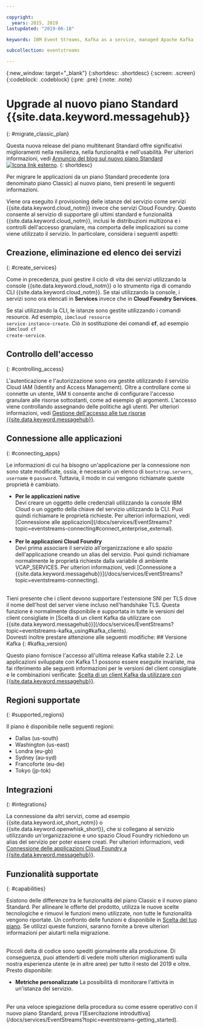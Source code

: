 ```yaml
---

copyright:
  years: 2015, 2019
lastupdated: "2019-06-18"

keywords: IBM Event Streams, Kafka as a service, managed Apache Kafka

subcollection: eventstreams

---
```


{:new_window: target="_blank"}
{:shortdesc: .shortdesc}
{:screen: .screen}
{:codeblock: .codeblock}
{:pre: .pre}
{:note: .note}

# Upgrade al nuovo piano Standard {{site.data.keyword.messagehub}} 
{: #migrate_classic_plan}

Questa nuova release del piano multitenant Standard offre significativi miglioramenti nella resilienza, nella funzionalità e nell'usabilità. Per ulteriori informazioni, vedi [Annuncio del blog sul nuovo piano Standard ![Icona link esterno](../../icons/launch-glyph.svg "Icona link esterno")](https://www.ibm.com/cloud/blog/announcements/ibm-event-streams-releases-a-new-and-enhanced-standard-plan). 
{: shortdesc}

Per migrare le applicazioni da un piano Standard precedente (ora denominato piano Classic) al nuovo piano, tieni presenti le seguenti informazioni.

Viene ora eseguito il provisioning delle istanze del servizio come servizi {{site.data.keyword.cloud_notm}} invece che servizi Cloud Foundry. Questo consente al servizio di supportare gli ultimi standard e funzionalità {{site.data.keyword.cloud_notm}}, inclusi le distribuzioni multizona e i controlli dell'accesso granulare, ma comporta delle implicazioni su come viene utilizzato il servizio. In particolare, considera i seguenti aspetti:

## Creazione, eliminazione ed elenco dei servizi 
{: #create_services}

Come in precedenza, puoi gestire il ciclo di vita dei servizi utilizzando la console {{site.data.keyword.cloud_notm}} o lo strumento riga di comando CLI {{site.data.keyword.cloud_notm}}. Se stai utilizzando la console, i servizi sono ora elencati in **Services** invece che in **Cloud Foundry Services**. 

Se stai utilizzando la CLI, le istanze sono gestite utilizzando i comandi resource. Ad esempio, <code>ibmcloud resource service-instance-create</code>. Ciò in sostituzione dei comandi **cf**, ad esempio <code>ibmcloud cf create-service</code>.

## Controllo dell'accesso
{: #controlling_access}

L'autenticazione e l'autorizzazione sono ora gestite utilizzando il servizio Cloud IAM (Identity and Access Management). Oltre a controllare come si connette un utente, IAM ti consente anche di configurare l'accesso granulare alle risorse sottostanti, come ad esempio gli argomenti. L'accesso viene controllando assegnando delle politiche agli utenti. Per ulteriori informazioni, vedi
[Gestione dell'accesso alle tue risorse {{site.data.keyword.messagehub}}](/docs/services/EventStreams?topic=eventstreams-security).

## Connessione alle applicazioni
{: #connecting_apps}

Le informazioni di cui ha bisogno un'applicazione per la connessione non sono state modificate, ossia, è necessario un elenco di <code>bootstrap.servers</code>, <code>username</code> e <code>password</code>. Tuttavia, il modo in cui vengono richiamate queste proprietà è cambiato.

<ul>
<li>
      <strong>Per le applicazioni native</strong>
        <br/>
        Devi creare un oggetto delle credenziali utilizzando la console IBM Cloud o un oggetto della chiave del servizio utilizzando la CLI. Puoi quindi richiamare le proprietà richieste. Per ulteriori informazioni, vedi
        [Connessione alle applicazioni](/docs/services/EventStreams?topic=eventstreams-connecting#connect_enterprise_external).
</li>
<br/>
<li><strong>Per le applicazioni Cloud Foundry</strong>
        <br/>
        Devi prima associare il servizio all'organizzazione e allo spazio dell'applicazione creando un alias del servizio. Puoi quindi richiamare normalmente le proprietà richieste dalla variabile di ambiente VCAP_SERVICES. Per ulteriori informazioni, vedi
        [Connessione a {{site.data.keyword.messagehub}}](/docs/services/EventStreams?topic=eventstreams-connecting).
</li>
</ul>
<br/>
Tieni presente che i client devono supportare l'estensione SNI per TLS dove il nome dell'host del server viene incluso nell'handshake TLS. Questa funzione è normalmente disponibile e supportata in tutte le versioni del client consigliate in [Scelta di un client Kafka da utilizzare con {{site.data.keyword.messagehub}}](/docs/services/EventStreams?topic=eventstreams-kafka_using#kafka_clients).
</li>
</ul>

<br>
Dovresti inoltre prestare attenzione alle seguenti modifiche:
## Versione Kafka
{: #kafka_version}

Questo piano fornisce l'accesso all'ultima release Kafka stabile 2.2. Le applicazioni sviluppate con Kafka 1.1 possono essere eseguite invariate, ma fai riferimento alle seguenti informazioni per le versioni del client consigliate e le combinazioni verificate: [Scelta di un client Kafka da utilizzare con {{site.data.keyword.messagehub}}](/docs/services/EventStreams?topic=eventstreams-kafka_using#kafka_clients). 

## Regioni supportate
{: #supported_regions}

Il piano è disponibile nelle seguenti regioni:
* Dallas (us-south)
* Washington (us-east)
* Londra (eu-gb)
* Sydney (au-syd)
* Francoforte (eu-de)
* Tokyo (jp-tok)

## Integrazioni
{: #integrations}

La connessione da altri servizi, come ad esempio {{site.data.keyword.iot_short_notm}} o {{site.data.keyword.openwhisk_short}}, che si collegano al servizio utilizzando un'organizzazione e uno spazio Cloud Foundry richiedono un alias del servizio per poter essere creati. Per ulteriori informazioni, vedi
    [Connessione delle applicazioni Cloud Foundry a {{site.data.keyword.messagehub}}](/docs/services/EventStreams?topic=eventstreams-connecting#connect_enterprise_cf).

## Funzionalità supportate
{: #capabilities}

Esistono delle differenze tra le funzionalità del piano Classic e il nuovo piano Standard. Per allineare le offerte del prodotto, utilizza le nuove scelte tecnologiche e rimuovi le funzioni meno utilizzate, non tutte le funzionalità vengono riportate. Un confronto delle funzioni è disponibile in [Scelta del tuo piano](/docs/services/EventStreams?topic=eventstreams-plan_choose). Se utilizzi queste funzioni, saranno fornite a breve ulteriori informazioni per aiutarti nella migrazione.

<br/>
Piccoli delta di codice sono spediti giornalmente alla produzione. Di conseguenza, puoi attenderti di vedere molti ulteriori miglioramenti sulla nostra esperienza utente (e in altre aree) per tutto il resto del 2019 e oltre. Presto disponibile:

* **Metriche personalizzate**
    La possibilità di monitorare l'attività in un'istanza del servizio.

<br/>
Per una veloce spiegazione della procedura su come essere operativo con il nuovo piano Standard, prova l'[Esercitazione introduttiva](/docs/services/EventStreams?topic=eventstreams-getting_started).


